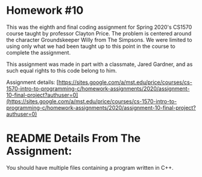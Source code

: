 # Homework #10

This was the eighth and final coding assignment for Spring 2020's CS1570 course taught by professor Clayton Price. The problem is centered around the character Groundskeeper Willy from The Simpsons. We were limited to using only what we had been taught up to this point in the course to complete the assignment.

This assignment was made in part with a classmate, Jared Gardner, and as such equal rights to this code belong to him.

Assignment details: [https://sites.google.com/a/mst.edu/price/courses/cs-1570-intro-to-programming-c/homework-assignments/2020/assignment-10-final-project?authuser=0](https://sites.google.com/a/mst.edu/price/courses/cs-1570-intro-to-programming-c/homework-assignments/2020/assignment-10-final-project?authuser=0)

# README Details From The Assignment:

You should have multiple files containing a program written in C++.
